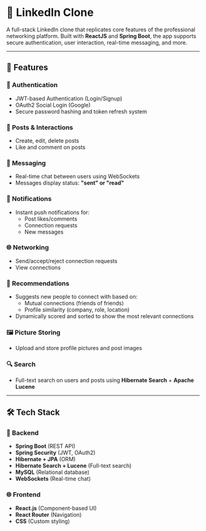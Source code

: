 # 🔗 LinkedIn Clone

A full-stack LinkedIn clone that replicates core features of the professional networking platform. Built with **ReactJS** and **Spring Boot**, the app supports secure authentication, user interaction, real-time messaging, and more.

---

## 🚀 Features

### 👤 Authentication
- JWT-based Authentication (Login/Signup)
- OAuth2 Social Login (Google)
- Secure password hashing and token refresh system

### 📝 Posts & Interactions
- Create, edit, delete posts
- Like and comment on posts

### 💬 Messaging
- Real-time chat between users using WebSockets
- Messages display status: **"sent" or "read"**

### 🔔 Notifications
- Instant push notifications for:
  - Post likes/comments
  - Connection requests
  - New messages

### 🌐 Networking
- Send/accept/reject connection requests
- View connections

### 📢 Recommendations
- Suggests new people to connect with based on:
  - Mutual connections (friends of friends)
  - Profile similarity (company, role, location)
- Dynamically scored and sorted to show the most relevant connections

### 🖼️ Picture Storing
- Upload and store profile pictures and post images

### 🔍 Search
- Full-text search on users and posts using **Hibernate Search** + **Apache Lucene**

---

## 🛠️ Tech Stack

### 🧠 Backend
- **Spring Boot** (REST API)
- **Spring Security** (JWT, OAuth2)
- **Hibernate + JPA** (ORM)
- **Hibernate Search + Lucene** (Full-text search)
- **MySQL** (Relational database)
- **WebSockets** (Real-time chat)

### 🌐 Frontend
- **React.js** (Component-based UI)
- **React Router** (Navigation)
- **CSS** (Custom styling)
